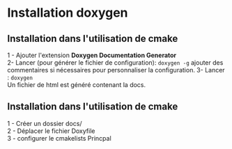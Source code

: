 # Installation doxygen 
## Installation dans l'utilisation de cmake
1 - Ajouter l'extension **Doxygen Documentation Generator**  
2- Lancer (pour générer le fichier de configuration):
  `doxygen -g`
  ajouter des commentaires si nécessaires pour personnaliser la configuration.
3- Lancer : 
  `doxygen`  
  Un fichier de html est généré contenant la docs.   
  
## Installation dans l'utilisation de cmake
1 - Créer un dossier docs/  
2 - Déplacer le fichier Doxyfile  
3 - configurer le cmakelists Princpal  
